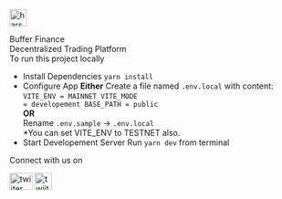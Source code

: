 <p  style="display:flex;align-items:center">
<a href="https://buffer.finance" target="blank"><img align="center" src="https://cdn.buffer.finance/Buffer-Media/main/bfr.png" alt="harshalmaniya2" height="30" width="30" /></a> 
</p>
Buffer Finance
<br/>
Decentralized Trading Platform
<br/>
To run this project locally

- Install Dependencies
<code>yarn install</code>
- Configure App
<b>Either</b>
Create a file named <code>.env.local</code> with content:
<code>VITE_ENV = MAINNET
VITE_MODE = developement
BASE_PATH = public</code>\
<b>OR</b>\
Rename <code>.env.sample</code> -> <code>.env.local</code>\
\*You can set VITE_ENV to TESTNET also.
- Start Developement Server
Run <code>yarn dev</code> from terminal

Connect with us on
 <p align="left">
<a href="https://twitter.com/Buffer_Finance?ref_src=twsrc%5Egoogle%7Ctwcamp%5Eserp%7Ctwgr%5Eauthor" target="blank"><img align="center" src="https://raw.githubusercontent.com/rahuldkjain/github-profile-readme-generator/master/src/images/icons/Social/twitter.svg" alt="twiiter link" height="30" width="40" /></a>
<a href="https://t.me/bufferfinance" target="blank"><img align="center" src="https://cdn3.iconfinder.com/data/icons/popular-services-brands-vol-2/512/telegram-512.png" alt="twiiter link" height="30" width="30" /></a>

</p>

